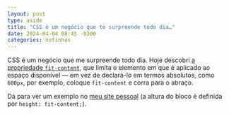 ```yaml
---
layout: post
type: aside
title: "CSS é um negócio que te surpreende todo dia…"
date: 2024-04-04 08:45 -0300
categories: notinhas
---
```

CSS é um negócio que me surpreende todo dia. Hoje descobri [a propriedade `fit-content`](https://developer.mozilla.org/en-US/docs/Web/CSS/fit-content), que limita o elemento em que é aplicado ao espaço disponível — em vez de declará-lo em termos absolutos, como `600px`, por exemplo, coloque `fit-content` e corra para o abraço.

Dá para ver um exemplo no [meu site pessoal](https://rodrigo.ghed.in/) (a altura do bloco é definida por `height: fit-content;`).